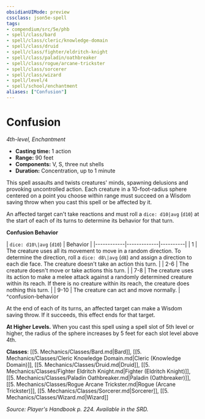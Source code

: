 ```yaml
---
obsidianUIMode: preview
cssclass: json5e-spell
tags:
- compendium/src/5e/phb
- spell/class/bard
- spell/class/cleric/knowledge-domain
- spell/class/druid
- spell/class/fighter/eldritch-knight
- spell/class/paladin/oathbreaker
- spell/class/rogue/arcane-trickster
- spell/class/sorcerer
- spell/class/wizard
- spell/level/4
- spell/school/enchantment
aliases: ["Confusion"]
---
```

# Confusion
*4th-level, Enchantment*  

- **Casting time:** 1 action
- **Range:** 90 feet
- **Components:** V, S, three nut shells
- **Duration:** Concentration, up to 1 minute

This spell assaults and twists creatures' minds, spawning delusions and provoking uncontrolled action. Each creature in a 10-foot-radius sphere centered on a point you choose within range must succeed on a Wisdom saving throw when you cast this spell or be affected by it.

An affected target can't take reactions and must roll a `dice: d10|avg` (`d10`) at the start of each of its turns to determine its behavior for that turn.

**Confusion Behavior**

| `dice: d10\|avg` (`d10`) | Behavior |
|------------|-------------|----------|
| 1 | The creature uses all its movement to move in a random direction. To determine the direction, roll a `dice: d8\|avg` (`d8`) and assign a direction to each die face. The creature doesn't take an action this turn. |
| 2-6 | The creature doesn't move or take actions this turn. |
| 7-8 | The creature uses its action to make a melee attack against a randomly determined creature within its reach. If there is no creature within its reach, the creature does nothing this turn. |
| 9-10 | The creature can act and move normally. |
^confusion-behavior

At the end of each of its turns, an affected target can make a Wisdom saving throw. If it succeeds, this effect ends for that target.

**At Higher Levels.** When you cast this spell using a spell slot of 5th level or higher, the radius of the sphere increases by 5 feet for each slot level above 4th.

**Classes**: [[5. Mechanics/Classes/Bard.md|Bard]], [[5. Mechanics/Classes/Cleric Knowledge Domain.md|Cleric (Knowledge Domain)]], [[5. Mechanics/Classes/Druid.md|Druid]], [[5. Mechanics/Classes/Fighter Eldritch Knight.md|Fighter (Eldritch Knight)]], [[5. Mechanics/Classes/Paladin Oathbreaker.md|Paladin (Oathbreaker)]], [[5. Mechanics/Classes/Rogue Arcane Trickster.md|Rogue (Arcane Trickster)]], [[5. Mechanics/Classes/Sorcerer.md|Sorcerer]], [[5. Mechanics/Classes/Wizard.md|Wizard]]

*Source: Player's Handbook p. 224. Available in the SRD.*